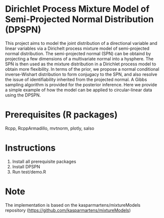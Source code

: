 # Dirichlet Process Mixture Model of Semi-Projected Normal Distribution (DPSPN)

This project aims to model the joint distribution of a directional variable and linear variables via a Dirichelt process mixture model of semi-projected normal distribution. The semi-projected normal (SPN) can be obtaind by projecting a few dimensions of a multivariate normal into a hysphere. The SPN is then used as the mixture distribution in a Dirichlet process model to obtain more flexibility. In terms of the prior, we propose a normal conditional inverse-Wishart distribution to form conjugacy to the SPN, and also resolve the issue of identifiability inherited from the projected normal. A Gibbs sampling algorithm is provided for the posterior inference. Here we provide a simple example of how the model can be applied to circular-linear data using the DPSPN.

# Prerequisites (R packages)

Rcpp, RcppArmadillo, mvtnorm, plotly, salso

# Instructions

1. Install all prerequisite packages
2. Install DPSPN
3. Run test/demo.R

# Note

The implementation is based on the kasparmartens/mixtureModels repository (https://github.com/kasparmartens/mixtureModels)
